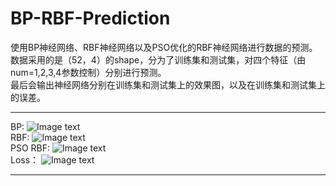 # BP-RBF-Prediction
使用BP神经网络、RBF神经网络以及PSO优化的RBF神经网络进行数据的预测。  
数据采用的是（52，4）的shape，分为了训练集和测试集，对四个特征（由num=1,2,3,4参数控制）分别进行预测。  
最后会输出神经网络分别在训练集和测试集上的效果图，以及在训练集和测试集上的误差。  
****
BP:
![Image text](https://github.com/stxupengyu/BP-RBF-Prediction/blob/master/img-folder/1.png)  
RBF:
![Image text](https://github.com/stxupengyu/BP-RBF-Prediction/blob/master/img-folder/2.png)  
PSO RBF:
![Image text](https://github.com/stxupengyu/BP-RBF-Prediction/blob/master/img-folder/3.png)  
Loss：
![Image text](https://github.com/stxupengyu/BP-RBF-Prediction/blob/master/img-folder/4.png)  
****

